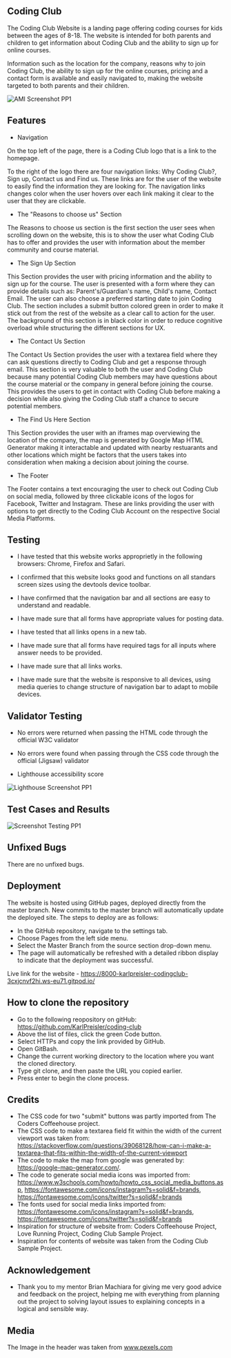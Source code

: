 ## Coding Club

The Coding Club Website is a landing page offering coding courses for kids between the ages of 8-18. The website is intended for both parents and children to get information about Coding Club and the ability to sign up for online courses. 

Information such as the location for the company, reasons why to join Coding Club, the ability to sign up for the online courses, pricing and a contact form is available and easily navigated to, making the website targeted to both parents and their children.

![AMI Screenshot PP1](https://user-images.githubusercontent.com/114813115/196899542-6ad84cd8-c97c-4493-a7f6-fb21a1e5c3d2.png)

## Features

- Navigation 

On the top left of the page, there is a Coding Club logo that is a link to the homepage.

To the right of the logo there are four navigation links: Why Coding Club?, Sign up, Contact us and Find us. These links are for the user of the website to easily find the information they are looking for. The navigation links changes color when the user hovers over each link making it clear to the user that they are clickable.

- The "Reasons to choose us" Section

The Reasons to choose us section is the first section the user sees when scrolling down on the website, this is to show the user what Coding Club has to offer and provides the user with information about the member community and course material. 

- The Sign Up Section 

This Section provides the user with pricing information and the ability to sign up for the course. The user is presented with a form where they can provide details such as: Parent's/Guardian's name, Child's name, Contact Email. The user can also choose a preferred starting date to join Coding Club. The section includes a submit button colored green in order to make it stick out from the rest of the website as a clear call to action for the user. The background of this section is in black color in order to reduce cognitive overload while structuring the different sections for UX. 

- The Contact Us Section 

The Contact Us Section provides the user with a textarea field where they can ask questions directly to Coding Club and get a response through email.
This section is very valuable to both the user and Coding Club because many potential Coding Club members may have questions about the course material or the company in general before joining the course. This provides the users to get in contact with Coding Club before making a decision while also giving the Coding Club staff a chance to secure potential members.

- The Find Us Here Section

This Section provides the user with an iframes map overviewing the location of the company, the map is generated by Google Map HTML Generator making it interactable and updated with nearby restuarants and other locations which might be factors that the users takes into consideration when making a decision about joining the course.

- The Footer

The Footer contains a text encouraging the user to check out Coding Club on social media, followed by three clickable icons of the logos for Facebook, Twitter and Instagram. These are links providing the user with options to get directly to the Coding Club Account on the respective Social Media Platforms.

## Testing

- I have tested that this website works approprietly in the following browsers: Chrome, Firefox and Safari. 

- I confirmed that this website looks good and functions on all standars screen sizes using the devtools device toolbar.

- I have confirmed that the navigation bar and all sections are easy to understand and readable. 

- I have made sure that all forms have appropriate values for posting data. 

- I have tested that all links opens in a new tab.

- I have made sure that all forms have required tags for all inputs where answer needs to be provided.

- I have made sure that all links works.

- I have made sure that the website is responsive to all devices, using media queries to change structure of navigation bar to adapt to mobile devices.

## Validator Testing

- No errors were returned when passing the HTML code through the official W3C validator

- No errors were found when passing through the CSS code through the official (Jigsaw) validator

- Lighthouse accessibility score


![Lighthouse Screenshot PP1 ](https://user-images.githubusercontent.com/114813115/196899038-dd0f7714-89df-4b38-8912-2fa05b83036f.png)

## Test Cases and Results

![Screenshot Testing PP1](https://user-images.githubusercontent.com/114813115/196923278-610df5ff-bdd4-4155-82c7-cfbc442e5345.png)

## Unfixed Bugs

There are no unfixed bugs.

## Deployment 

The website is hosted using GitHub pages, deployed directly from the master branch. New commits to the master branch will automatically update the deployed site.
The steps to deploy are as follows: 

- In the GitHub repository, navigate to the settings tab.
- Choose Pages from the left side menu.
- Select the Master Branch from the source section drop-down menu.
- The page will automatically be refreshed with a detailed ribbon display to indicate that the deployment was successful.

Live link for the website - https://8000-karlpreisler-codingclub-3cxjcnvf2hi.ws-eu71.gitpod.io/

## How to clone the repository

- Go to the following reopository on gitHub: https://github.com/KarlPreisler/coding-club
- Above the list of files, click the green Code button. 
- Select HTTPs and copy the link provided by GitHub.
- Open GitBash.
- Change the current working directory to the location where you want the cloned directory.
- Type git clone, and then paste the URL you copied earlier.
- Press enter to begin the clone process.

## Credits

- The CSS code for two "submit" buttons was partly imported from The Coders Coffeehouse project.
- The CSS code to make a textarea field fit within the width of the current viewport was taken from: https://stackoverflow.com/questions/39068128/how-can-i-make-a-textarea-that-fits-within-the-width-of-the-current-viewport
- The code to make the map from google was generated by: https://google-map-generator.com/.
- The code to generate social media icons was imported from: https://www.w3schools.com/howto/howto_css_social_media_buttons.asp, 
  https://fontawesome.com/icons/instagram?s=solid&f=brands, https://fontawesome.com/icons/twitter?s=solid&f=brands
- The fonts used for social media links imported from: https://fontawesome.com/icons/instagram?s=solid&f=brands, https://fontawesome.com/icons/twitter?s=solid&f=brands
- Inspiration for structure of website from: Coders Coffeehouse Project, Love Running Project, Coding Club Sample Project.
- Inspiration for contents of website was taken from the Coding Club Sample Project.

## Acknowledgement

- Thank you to my mentor Brian Machiara for giving me very good advice and feedback on the project, helping me with everything from planning out the project to solving layout issues to explaining concepts in a logical and sensible way.  

## Media 

The Image in the header was taken from www.pexels.com

